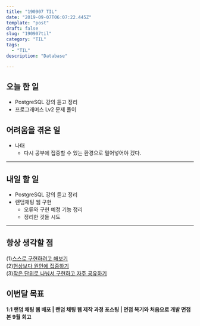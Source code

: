 ```yaml
---
title: "190907 TIL"
date: "2019-09-07T06:07:22.445Z"
template: "post"
draft: false
slug: "190907til"
category: "TIL"
tags:
  - "TIL"
description: "Database"

---
```


## 오늘 한 일

- PostgreSQL 강의 듣고 정리
- 프로그래머스 Lv2 문제 풀이

## 어려움을 겪은 일

- 나태
  - 다시 공부에 집중할 수 있는 환경으로 밀어넣어야 겠다.

---

## 내일 할 일

- PostgreSQL 강의 듣고 정리
- 랜덤채팅 웹 구현
  - 오류와 구현 예정 기능 정리
  - 정리한 것들 시도

------



## 항상 생각할 점

(1)<u>스스로 구현하려고 해보기</u> <br>(2)<u>현상보다 원인에 집중하기</u> <br>(3)<u>작은 단위로 나눠서 구현하고 자주 공유하기</u>



## 이번달 목표

**1:1 랜덤 채팅 웹 배포 | 랜덤 채팅 웹 제작 과정 포스팅 | 면접 복기와 처음으로 개발 면접 본 9월 회고**

